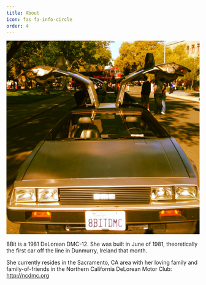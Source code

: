 ```yaml
---
title: About
icon: fas fa-info-circle
order: 4
---
```


[![a sepia toned photo of 8bit, the 1981 delorean car](/assets/images/about-8bit.jpg)](/8bitdmc/assets/images/about-8bit.jpg)

8Bit is a 1981 DeLorean DMC-12. She was built in June of 1981, theoretically the first car off the line in Dunmurry, Ireland that month.

She currently resides in the Sacramento, CA area with her loving family and family-of-friends in the Northern California DeLorean Motor Club: http://ncdmc.org
